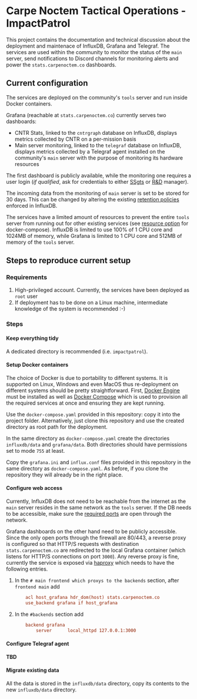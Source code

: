 # Carpe Noctem Tactical Operations - ImpactPatrol

This project contains the documentation and technical discussion about the deployment and maintenace of InfluxDB, Grafana and Telegraf. The services are used within the community to monitor the status of the `main` server, send notifications to Discord channels for monitoring alerts and power the `stats.carpenoctem.co` dashboards.

## Current configuration

The services are deployed on the community's `tools` server and run inside Docker containers.

Grafana (reachable at `stats.carpenoctem.co`) currently serves two dashboards:

- CNTR Stats, linked to the `cntrgraph` database on InfluxDB, displays metrics collected by CNTR on a per-mission basis
- Main server monitoring, linked to the `telegraf` database on InfluxDB, displays metrics collected by a Telegraf agent installed on the community's `main` server with the purpose of monitoring its hardware resources

The first dashboard is publicly available, while the monitoring one requires a user login (_if qualified_, ask for credentials to either [SSgts](https://github.com/orgs/CntoDev/teams/ssgt) or [R&D](https://github.com/orgs/CntoDev/teams/rnd) manager).

The incoming data from the monitoring of `main` server is set to be stored for 30 days. This can be changed by altering the existing [retention policies](https://docs.influxdata.com/influxdb/v1.8/guides/downsample_and_retain/) enforced in InfluxDB.

The services have a limited amount of resources to prevent the entire `tools` server from running out for other existing services (see [resource option](https://docs.docker.com/compose/compose-file/compose-file-v3/#resources) for docker-compose). InfluxDB is limited to use 100% of 1 CPU core and 1024MB of memory, while Grafana is limited to 1 CPU core and 512MB of memory of the `tools` server.

## Steps to reproduce current setup

### Requirements

1.  High-privileged account. Currently, the services have been deployed as `root` user
2.  If deployment has to be done on a Linux machine, intermediate knowledge of the system is recommended :-)

### Steps

#### Keep everything tidy

A dedicated directory is recommended (i.e. `impactpatrol`).

#### Setup Docker containers

The choice of Docker is due to portability to different systems. It is supported on Linux, Windows and even MacOS thus re-deployment on different systems should be pretty straightforward. First, [Docker Engine](https://docs.docker.com/engine/install/) must be installed as well as [Docker Compose](https://docs.docker.com/compose/install/) which is used to provision all the required services at once and ensuring they are kept running.

Use the `docker-compose.yaml` provided in this repository: copy it into the project folder. Alternatively, just clone this repository and use the created directory as root path for the deployment.

In the same directory as `docker-compose.yaml` create the directories `influxdb/data` and `grafana/data`. Both directories should have permissions set to mode `755` at least.

Copy the `grafana.ini` and `influx.conf` files provided in this repository in the same directory as `docker-compose.yaml`. As before, if you clone the repository they will already be in the right place.

#### Configure web access

Currently, InfluxDB does not need to be reachable from the internet as the `main` server resides in the same network as the `tools` server. If the DB needs to be accessible, make sure the [required ports](https://docs.influxdata.com/influxdb/v1.8/administration/ports/) are open through the network.

Grafana dashboards on the other hand need to be publicly accessible. Since the only open ports through the firewall are 80/443, a reverse proxy is configured so that HTTP/S requests with destination `stats.carpenoctem.co` are redirected to the local Grafana container (which listens for HTTP/S connections on port `3000`). Any reverse proxy is fine, currently the service is exposed via [haproxy](http://www.haproxy.org/) which needs to have the following entries.

1.  In the `# main frontend which proxys to the backends` section, after `frontend main` add
    ```cfg
        acl host_grafana hdr_dom(host) stats.carpenoctem.co
        use_backend grafana if host_grafana
    ```
2.  In the `#backends` section add
    ```cfg
        backend grafana
            server      local_httpd 127.0.0.1:3000
    ```

#### Configure Telegraf agent

**TBD**

#### Migrate existing data

All the data is stored in the `influxdb/data` directory, copy its contents to the new `influxdb/data` directory.

